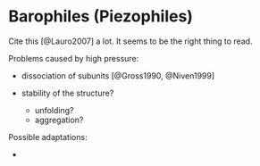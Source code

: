# Barophiles (Piezophiles) #

Cite this [@Lauro2007] a lot. It seems to be the right thing to read.

Problems caused by high pressure:

- dissociation of subunits [@Gross1990, @Niven1999]

- stability of the structure?
  - unfolding?
  - aggregation?

Possible adaptations:

- 
